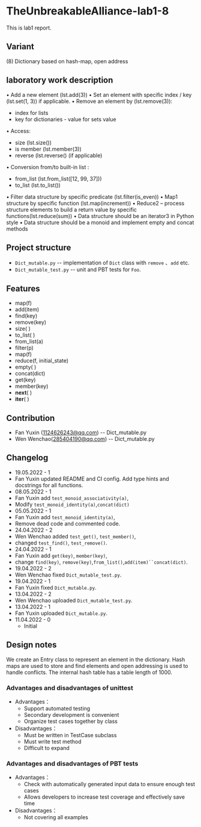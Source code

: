 # TheUnbreakableAlliance-lab1-8

This is lab1 report.

## Variant

(8) Dictionary based on hash-map, open address

## laboratory work description

• Add a new element  (lst.add(3))
• Set an element with specific index / key (lst.set(1, 3)) if applicable.
• Remove an element by (lst.remove(3)):

- index for lists
- key for dictionaries - value for sets value

• Access:

- size (lst.size())
- is member (lst.member(3))
- reverse (lst.reverse() (if applicable)

• Conversion from/to built-in list :

- from_list (lst.from_list([12, 99, 37]))
- to_list (lst.to_list())

• Filter data structure by specific predicate (lst.filter(is_even))
• Map1 structure by specific function (lst.map(increment))
• Reduce2 – process structure elements to build a return value by specific functions(lst.reduce(sum))
• Data structure should be an iterator3 in Python style
• Data structure should be a monoid and implement empty and concat methods

## Project structure

- `Dict_mutable.py` -- implementation of `Dict` class with `remove` 、`add` etc.
- `Dict_mutable_test.py` -- unit and PBT tests for `Foo`.

## Features

- map(f)
- add(item)
- find(key)
- remove(key)
- size( )
- to_list( )
- from_list(a)
- filter(p)
- map(f)
- reduce(f, initial_state)
- empty( )
- concat(dict)
- get(key)
- member(key)
- __next__( )
- __iter__( )

## Contribution

- Fan Yuxin (1124626243@qq.com) -- Dict_mutable.py
- Wen Wenchao(285404190@qq.com) -- Dict_mutable.py

## Changelog

- 19.05.2022 - 1
- Fan Yuxin updated README and CI config. Add type hints and docstrings for all functions.
- 08.05.2022 - 1
- Fan Yuxin add `test_monoid_associativity(a)`,
- Modify `test_monoid_identity(a)`,`concat(dict)`
- 05.05.2022 - 1
- Fan Yuxin add `test_monoid_identity(a)`,
- Remove dead code and commented code.
- 24.04.2022 - 2
- Wen Wenchao added `test_get()`, `test_member()`,
- changed  `test_find()`, `test_remove()`.
- 24.04.2022 - 1
- Fan Yuxin add `get(key)`, `member(key)`,
- change  `find(key)`, `remove(key)`,`from_list()`,`add(item)``concat(dict)`.
- 19.04.2022 - 2
- Wen Wenchao fixed `Dict_mutable_test.py`.
- 19.04.2022 - 1
- Fan Yuxin fixed `Dict_mutable.py`.
- 13.04.2022 - 2
- Wen Wenchao uploaded `Dict_mutable_test.py`.
- 13.04.2022 - 1
- Fan Yuxin uploaded `Dict_mutable.py`.
- 11.04.2022 - 0
  - Initial

## Design notes

We create an Entry class to represent an element in the dictionary.
Hash maps are used to store and find elements and open addressing
is used to handle conflicts. The internal hash table has a table length of 1000.

### Advantages and disadvantages of unittest

- Advantages：
  - Support automated testing
  - Secondary development is convenient
  - Organize test cases together by class
- Disadvantages：
  - Must be written in TestCase subclass
  - Must write test method
  - Difficult to expand

### Advantages and disadvantages of PBT tests

- Advantages：
  - Check with automatically generated input data to ensure enough test cases
  - Allows developers to increase test coverage and effectively save time
- Disadvantages：
  - Not covering all examples
